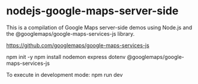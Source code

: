 # nodejs-google-maps-server-side
This is a compilation of Google Maps server-side demos using Node.js and the @googlemaps/google-maps-services-js library. 

https://github.com/googlemaps/google-maps-services-js

npm init -y
npm install nodemon express dotenv @googlemaps/google-maps-services-js

To execute in development mode: npm run dev
